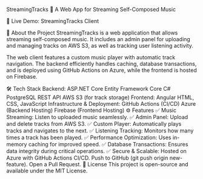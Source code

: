 StreamingTracks 🎵
A Web App for Streaming Self-Composed Music




🚀 Live Demo: StreamingTracks Client

📌 About the Project
StreamingTracks is a web application that allows streaming self-composed music. It includes an admin panel for uploading and managing tracks on AWS S3, as well as tracking user listening activity.

The web client features a custom music player with automatic track navigation. The backend efficiently handles caching, database transactions, and is deployed using GitHub Actions on Azure, while the frontend is hosted on Firebase.

🛠 Tech Stack
Backend:
ASP.NET Core
Entity Framework Core
C#
PostgreSQL
REST API
AWS S3 (for track storage)
Frontend:
Angular
HTML, CSS, JavaScript
Infrastructure & Deployment:
GitHub Actions (CI/CD)
Azure (Backend Hosting)
Firebase (Frontend Hosting)
⚙ Features
✅ Music Streaming: Listen to uploaded music seamlessly.
✅ Admin Panel: Upload and delete tracks from AWS S3.
✅ Custom Player: Automatically plays tracks and navigates to the next.
✅ Listening Tracking: Monitors how many times a track has been played.
✅ Performance Optimization: Uses in-memory caching for improved speed.
✅ Database Transactions: Ensures data integrity during critical operations.
✅ Secure & Scalable: Hosted on Azure with GitHub Actions CI/CD.
Push to GitHub (git push origin new-feature).
Open a Pull Request.
📜 License
This project is open-source and available under the MIT License.

